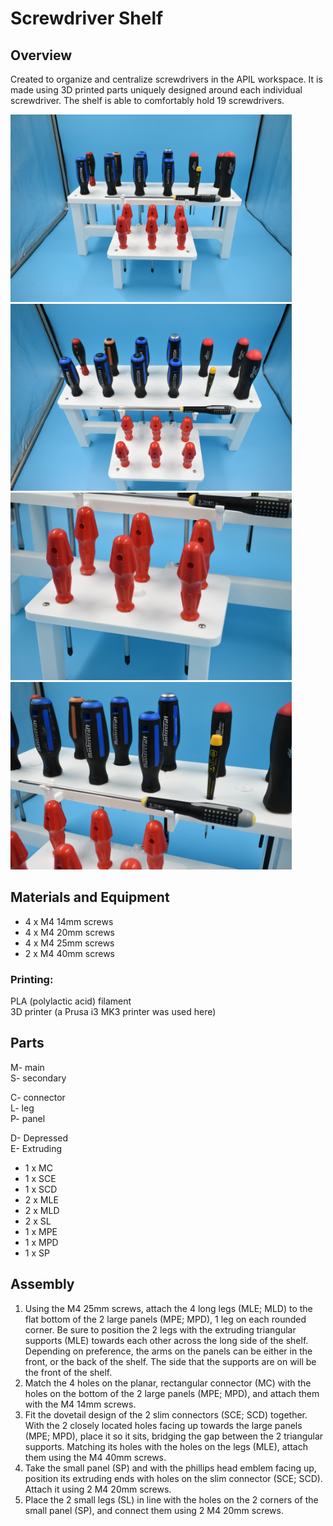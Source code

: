 # Screwdriver Shelf
## Overview
Created to organize and centralize screwdrivers in the APIL workspace. It is made using 3D printed parts uniquely designed around each individual screwdriver. The shelf is able to comfortably hold 19 screwdrivers. 

<img src="https://github.com/Lucas12453/Screwdriver_Shelf/blob/main/Images/tool_shelf_1.jpeg" width="450"> <img src="https://github.com/Lucas12453/Screwdriver_Shelf/blob/main/Images/tool_shelf_4.jpeg" width="450"> <img src="https://github.com/Lucas12453/Screwdriver_Shelf/blob/main/Images/tool_shelf_2.jpeg" width="450"> <img src="https://github.com/Lucas12453/Screwdriver_Shelf/blob/main/Images/tool_shelf_3.jpeg" width="450"> 

## Materials and Equipment  
- 4 x M4 14mm screws  
- 4 x M4 20mm screws  
- 4 x M4 25mm screws  
- 2 x M4 40mm screws

### Printing:  
PLA (polylactic acid) filament  
3D printer (a Prusa i3 MK3 printer was used here)

## Parts  
M- main  
S- secondary

C- connector  
L- leg  
P- panel

D- Depressed  
E- Extruding  

- 1 x MC  
- 1 x SCE  
- 1 x SCD  
- 2 x MLE  
- 2 x MLD  
- 2 x SL  
- 1 x MPE  
- 1 x MPD  
- 1 x SP

## Assembly

1. Using the M4 25mm screws, attach the 4 long legs (MLE; MLD) to the flat bottom of the 2 large panels (MPE; MPD), 1 leg on each rounded corner. Be sure to position the 2 legs with the extruding triangular supports (MLE) towards each other across the long side of the shelf. Depending on preference, the arms on the panels can be either in the front, or the back of the shelf. The side that the supports are on will be the front of the shelf.  
2. Match the 4 holes on the planar, rectangular connector (MC) with the holes on the bottom of the 2 large panels (MPE; MPD), and attach them with the M4 14mm screws.   
3. Fit the dovetail design of the 2 slim connectors (SCE; SCD) together. With the 2 closely located holes facing up towards the large panels (MPE; MPD), place it so it sits, bridging the gap between the 2 triangular supports. Matching its holes with the holes on the legs (MLE), attach them using the M4 40mm screws.  
4. Take the small panel (SP) and with the phillips head emblem facing up, position its extruding ends with holes on the slim connector (SCE; SCD). Attach it using 2 M4 20mm screws.   
5. Place the 2 small legs (SL) in line with the holes on the 2 corners of the small panel (SP), and connect them using 2 M4 20mm screws.

